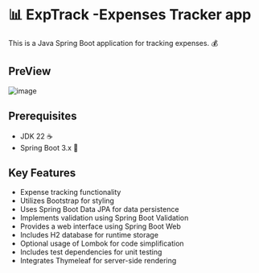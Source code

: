 # 📊 ExpTrack -Expenses Tracker app

This is a Java Spring Boot application for tracking expenses. 💰
## PreView

![image](https://github.com/Myrausman/ExpTrack/assets/99428378/a2e7a531-3144-43eb-a66e-54172d4a7bdf)


## Prerequisites

- JDK 22 ☕
- Spring Boot 3.x 🚀

## Key Features

- Expense tracking functionality 
- Utilizes Bootstrap for styling 
- Uses Spring Boot Data JPA for data persistence 
- Implements validation using Spring Boot Validation 
- Provides a web interface using Spring Boot Web 
- Includes H2 database for runtime storage 
- Optional usage of Lombok for code simplification 
- Includes test dependencies for unit testing 
- Integrates Thymeleaf for server-side rendering 



